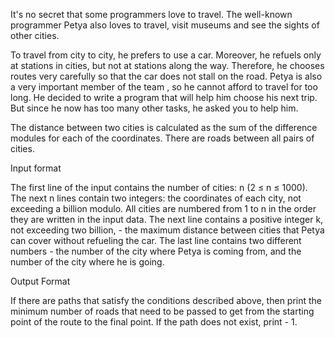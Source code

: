 It's no secret that some programmers love to travel. The well-known programmer Petya also loves to travel, visit museums and see the sights of other cities.

To travel from city to city, he prefers to use a car. Moreover, he refuels only at stations in cities, but not at stations along the way. Therefore, he chooses routes very carefully so that the car does not stall on the road. Petya is also a very important member of the team , so he cannot afford to travel for too long. He decided to write a program that will help him choose his next trip. But since he now has too many other tasks, he asked you to help him.

The distance between two cities is calculated as the sum of the difference modules for each of the coordinates. There are roads between all pairs of cities.

Input format

The first line of the input contains the number of cities: n (2 ≤ n ≤ 1000).
The next n lines contain two integers: the coordinates of each city, not exceeding a billion modulo. All cities are numbered from 1 to n in the order they are written in the input data.
The next line contains a positive integer k, not exceeding two billion, - the maximum distance between cities that Petya can cover without refueling the car.
The last line contains two different numbers - the number of the city where Petya is coming from, and the number of the city where he is going.

Output Format

If there are paths that satisfy the conditions described above, then print the minimum number of roads that need to be passed to get from the starting point of the route to the final point. If the path does not exist, print - 1.
